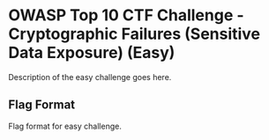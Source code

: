 # OWASP Top 10 CTF Challenge - Cryptographic Failures (Sensitive Data Exposure) (Easy)
Description of the easy challenge goes here.

## Flag Format
Flag format for easy challenge.
